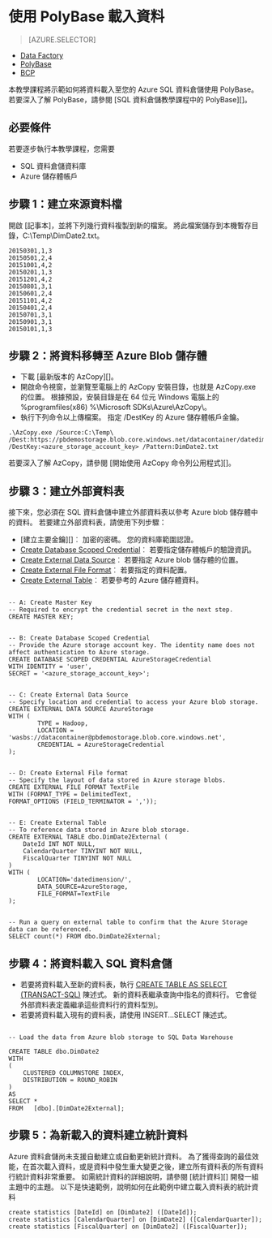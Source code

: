 <properties
   pageTitle="利用 PolyBase 教學課程載入資料 |Microsoft Azure"
   description="了解如何使用 PolyBase 將資料載入 SQL 資料倉儲。"
   services="sql-data-warehouse"
   documentationCenter="NA"
   authors="sahajs"
   manager="jhubbard"
   editor="sahajs"/>

<tags
   ms.service="sql-data-warehouse"
   ms.devlang="NA"
   ms.topic="article"
   ms.tgt_pltfrm="NA"
   ms.workload="data-services"
   ms.date="11/04/2015"
   ms.author="sahajs;barbkess"/>


# 使用 PolyBase 載入資料

> [AZURE.SELECTOR]
- [Data Factory](sql-data-warehouse-get-started-load-with-azure-data-factory.md)
- [PolyBase](sql-data-warehouse-load-with-polybase-short.md)
- [BCP](sql-data-warehouse-load-with-bcp.md)

本教學課程將示範如何將資料載入至您的 Azure SQL 資料倉儲使用 PolyBase。  若要深入了解 PolyBase，請參閱 [SQL 資料倉儲教學課程中的 PolyBase][]。


## 必要條件
若要逐步執行本教學課程，您需要

- SQL 資料倉儲資料庫
- Azure 儲存體帳戶


## 步驟 1：建立來源資料檔
開啟 [記事本]，並將下列幾行資料複製到新的檔案。 將此檔案儲存到本機暫存目錄，C:\Temp\DimDate2.txt。

```
20150301,1,3
20150501,2,4
20151001,4,2
20150201,1,3
20151201,4,2
20150801,3,1
20150601,2,4
20151101,4,2
20150401,2,4
20150701,3,1
20150901,3,1
20150101,1,3
```


## 步驟 2：將資料移轉至 Azure Blob 儲存體

- 下載 [最新版本的 AzCopy][]。
- 開啟命令視窗，並瀏覽至電腦上的 AzCopy 安裝目錄，也就是 AzCopy.exe 的位置。 根據預設，安裝目錄是在 64 位元 Windows 電腦上的 %programfiles(x86) %\Microsoft SDKs\Azure\AzCopy\。
- 執行下列命令以上傳檔案。 指定 /DestKey 的 Azure 儲存體帳戶金鑰。

```
.\AzCopy.exe /Source:C:\Temp\ /Dest:https://pbdemostorage.blob.core.windows.net/datacontainer/datedimension/ /DestKey:<azure_storage_account_key> /Pattern:DimDate2.txt
```

若要深入了解 AzCopy，請參閱 [開始使用 AzCopy 命令列公用程式][]。


## 步驟 3：建立外部資料表

接下來，您必須在 SQL 資料倉儲中建立外部資料表以參考 Azure blob 儲存體中的資料。
若要建立外部資料表，請使用下列步驟：

- [建立主要金鑰][]︰ 加密的密碼。 您的資料庫範圍認證。
- [Create Database Scoped Credential]︰ 若要指定儲存體帳戶的驗證資訊。
- [Create External Data Source]︰ 若要指定 Azure blob 儲存體的位置。
- [Create External File Format]︰ 若要指定的資料配置。
- [Create External Table]︰ 若要參考的 Azure 儲存體資料。


```

-- A: Create Master Key
-- Required to encrypt the credential secret in the next step.
CREATE MASTER KEY;


-- B: Create Database Scoped Credential
-- Provide the Azure storage account key. The identity name does not affect authentication to Azure storage.
CREATE DATABASE SCOPED CREDENTIAL AzureStorageCredential 
WITH IDENTITY = 'user', 
SECRET = '<azure_storage_account_key>';


-- C: Create External Data Source
-- Specify location and credential to access your Azure blob storage.
CREATE EXTERNAL DATA SOURCE AzureStorage 
WITH (  
        TYPE = Hadoop, 
        LOCATION = 'wasbs://datacontainer@pbdemostorage.blob.core.windows.net',
        CREDENTIAL = AzureStorageCredential
); 


-- D: Create External File format 
-- Specify the layout of data stored in Azure storage blobs. 
CREATE EXTERNAL FILE FORMAT TextFile 
WITH (FORMAT_TYPE = DelimitedText, 
FORMAT_OPTIONS (FIELD_TERMINATOR = ','));


-- E: Create External Table
-- To reference data stored in Azure blob storage.
CREATE EXTERNAL TABLE dbo.DimDate2External (
    DateId INT NOT NULL, 
    CalendarQuarter TINYINT NOT NULL, 
    FiscalQuarter TINYINT NOT NULL
)
WITH (
        LOCATION='datedimension/', 
        DATA_SOURCE=AzureStorage, 
        FILE_FORMAT=TextFile
);


-- Run a query on external table to confirm that the Azure Storage data can be referenced.
SELECT count(*) FROM dbo.DimDate2External;

```



## 步驟 4：將資料載入 SQL 資料倉儲

- 若要將資料載入至新的資料表，執行 [CREATE TABLE AS SELECT (TRANSACT-SQL)][] 陳述式。 新的資料表繼承查詢中指名的資料行。 它會從外部資料表定義繼承這些資料行的資料型別。 
- 若要將資料載入現有的資料表，請使用 INSERT...SELECT 陳述式。  


```

-- Load the data from Azure blob storage to SQL Data Warehouse

CREATE TABLE dbo.DimDate2
WITH 
(   
    CLUSTERED COLUMNSTORE INDEX,
    DISTRIBUTION = ROUND_ROBIN
)
AS 
SELECT * 
FROM   [dbo].[DimDate2External];

```


## 步驟 5：為新載入的資料建立統計資料 

Azure 資料倉儲尚未支援自動建立或自動更新統計資料。  為了獲得查詢的最佳效能，在首次載入資料，或是資料中發生重大變更之後，建立所有資料表的所有資料行統計資料非常重要。  如需統計資料的詳細說明，請參閱 [統計資料][] 開發一組主題中的主題。  以下是快速範例，說明如何在此範例中建立載入資料表的統計資料


```
create statistics [DateId] on [DimDate2] ([DateId]);
create statistics [CalendarQuarter] on [DimDate2] ([CalendarQuarter]);
create statistics [FiscalQuarter] on [DimDate2] ([FiscalQuarter]);
```

<!--Article references-->
[PolyBase in SQL Data Warehouse Tutorial]: sql-data-warehouse-load-with-polybase.md


<!-- External Links -->
[latest version of AzCopy]:http://aka.ms/downloadazcopy
[Getting Started with the AzCopy Command-Line Utility]:https://azure.microsoft.com/documentation/articles/storage-use-azcopy/

[Create External Data Source]:https://msdn.microsoft.com/library/dn935022(v=sql.130).aspx
[Create External File Format]:https://msdn.microsoft.com/library/dn935026(v=sql.130).aspx
[Create External Table]:https://msdn.microsoft.com/library/dn935021(v=sql.130).aspx
[Create Master Key]:https://msdn.microsoft.com/library/ms174382.aspx
[Create Database Scoped Credential]:https://msdn.microsoft.com/library/mt270260.aspx
[CREATE TABLE AS SELECT (Transact-SQL)]:https://msdn.microsoft.com/library/mt204041.aspx


<!--Article references-->

[Statistics]: ./sql-data-warehouse-develop-statistics.md


